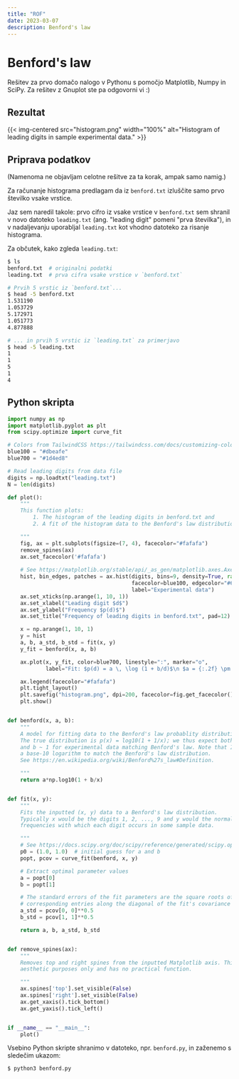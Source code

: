 ```yaml
---
title: "ROF"
date: 2023-03-07
description: Benford's law
---
```


# Benford's law

Rešitev za prvo domačo nalogo v Pythonu s pomočjo Matplotlib, Numpy in SciPy.
Za rešitev z Gnuplot ste pa odgovorni vi :)

## Rezultat

{{< img-centered src="histogram.png" width="100%" alt="Histogram of leading digits in sample experimental data." >}}

## Priprava podatkov

(Namenoma ne objavljam celotne rešitve za ta korak, ampak samo namig.)

Za računanje histograma predlagam da iz `benford.txt` izluščite samo prvo številko vsake vrstice.

Jaz sem naredil takole: prvo cifro iz vsake vrstice v `benford.txt` sem shranil v novo datoteko `leading.txt` (ang. "leading digit" pomeni "prva številka"), in v nadaljevanju uporabljal `leading.txt` kot vhodno datoteko za risanje histograma.

Za občutek, kako zgleda `leading.txt`:

<!-- # Vzamemo samo prvo številko iz vsake vrstice in shranimo rezultat v -->
<!-- # `leading.txt` (ang. "leading digit" pomeni "prva številka") -->
<!-- $ cut -c 1 "benford.txt" > "leading.txt" -->

```bash
$ ls
benford.txt  # originalni podatki
leading.txt  # prva cifra vsake vrstice v `benford.txt`

# Prvih 5 vrstic iz `benford.txt`...
$ head -5 benford.txt
1.531190
1.053729
5.172971
1.051773
4.877888

# ... in prvih 5 vrstic iz `leading.txt` za primerjavo
$ head -5 leading.txt
1
1
5
1
4
```

## Python skripta

```python
import numpy as np
import matplotlib.pyplot as plt
from scipy.optimize import curve_fit

# Colors from TailwindCSS https://tailwindcss.com/docs/customizing-colors
blue100 = "#dbeafe"
blue700 = "#1d4ed8"

# Read leading digits from data file
digits = np.loadtxt("leading.txt")
N = len(digits)

def plot():
    """
    This function plots:
        1. The histogram of the leading digits in benford.txt and
        2. A fit of the histogram data to the Benford's law distribution 

    """
    fig, ax = plt.subplots(figsize=(7, 4), facecolor="#fafafa")
    remove_spines(ax)
    ax.set_facecolor('#fafafa')
        
    # See https://matplotlib.org/stable/api/_as_gen/matplotlib.axes.Axes.hist.html
    hist, bin_edges, patches = ax.hist(digits, bins=9, density=True, range=(1, 10),
                                       facecolor=blue100, edgecolor="#666666",
                                       label="Experimental data")
    ax.set_xticks(np.arange(1, 10, 1))
    ax.set_xlabel("Leading digit $d$")
    ax.set_ylabel("Frequency $p(d)$")
    ax.set_title("Frequency of leading digits in benford.txt", pad=12)

    x = np.arange(1, 10, 1) 
    y = hist
    a, b, a_std, b_std = fit(x, y)
    y_fit = benford(x, a, b)

    ax.plot(x, y_fit, color=blue700, linestyle=":", marker="o",
            label="Fit: $p(d) = a \, \log (1 + b/d)$\n $a = {:.2f} \pm {:.2f}$\n $b = {:.2f} \pm {:.2f}$".format(a, a_std, b, b_std))

    ax.legend(facecolor="#fafafa")
    plt.tight_layout()
    plt.savefig("histogram.png", dpi=200, facecolor=fig.get_facecolor())
    plt.show()


def benford(x, a, b):
    """
    A model for fitting data to the Benford's law probablity distribution.
    The true distribution is p(x) = log10(1 + 1/x); we thus expect both a ~ 1
    and b ~ 1 for experimental data matching Benford's law. Note that I'm using
    a base-10 logarithm to match the Benford's law distribution.
    See https://en.wikipedia.org/wiki/Benford%27s_law#Definition.

    """
    return a*np.log10(1 + b/x)


def fit(x, y):
    """
    Fits the inputted (x, y) data to a Benford's law distribution.
    Typically x would be the digits 1, 2, ..., 9 and y would the normalized
    frequencies with which each digit occurs in some sample data.

    """
    # See https://docs.scipy.org/doc/scipy/reference/generated/scipy.optimize.curve_fit.html
    p0 = (1.0, 1.0)  # initial guess for a and b
    popt, pcov = curve_fit(benford, x, y)

    # Extract optimal parameter values
    a = popt[0]
    b = popt[1]

    # The standard errors of the fit parameters are the square roots of the
    # corresponding entries along the diagonal of the fit's covariance matrix
    a_std = pcov[0, 0]**0.5
    b_std = pcov[1, 1]**0.5

    return a, b, a_std, b_std


def remove_spines(ax):
    """
    Removes top and right spines from the inputted Matplotlib axis. This is for
    aesthetic purposes only and has no practical function.

    """
    ax.spines['top'].set_visible(False)
    ax.spines['right'].set_visible(False)
    ax.get_xaxis().tick_bottom()
    ax.get_yaxis().tick_left()


if __name__ == "__main__":
    plot()
```

Vsebino Python skripte shranimo v datoteko, npr. `benford.py`, in zaženemo s sledečim ukazom:

```bash
$ python3 benford.py
```
